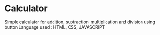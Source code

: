# Calculator
Simple calculator for addition, subtraction, multiplication and division using button 
Language used : HTML, CSS, JAVASCRIPT
